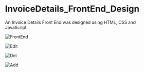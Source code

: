 # InvoiceDetails_FrontEnd_Design
An Invoice Details Front End was designed using HTML, CSS and JavaScript.

![FrontEnd](https://user-images.githubusercontent.com/73868221/125155481-e095b000-e17d-11eb-8162-8740615fbd6e.png)

![Edit](https://user-images.githubusercontent.com/73868221/125155496-fc995180-e17d-11eb-9f5d-52af56cd9235.png)

![Del](https://user-images.githubusercontent.com/73868221/125155509-10dd4e80-e17e-11eb-9684-ee23814467fa.png)

![Add](https://user-images.githubusercontent.com/73868221/125155523-2783a580-e17e-11eb-8cb2-bcc48d8fdf81.png)

